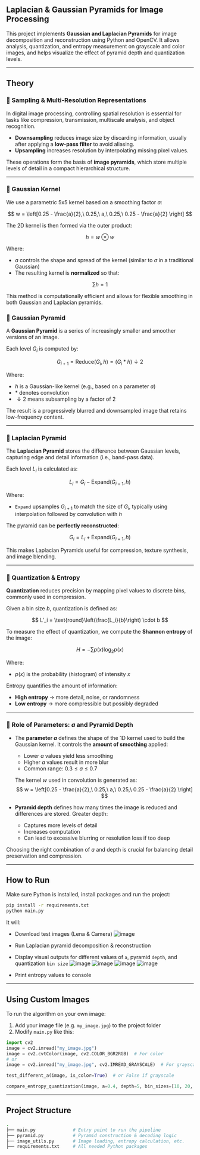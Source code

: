 ##  Laplacian & Gaussian Pyramids for Image Processing

This project implements **Gaussian and Laplacian Pyramids** for image decomposition and reconstruction using Python and OpenCV. It allows analysis, quantization, and entropy measurement on grayscale and color images, and helps visualize the effect of pyramid depth and quantization levels.

---

##  Theory



### 🔹 Sampling & Multi-Resolution Representations

In digital image processing, controlling spatial resolution is essential for tasks like compression, transmission, multiscale analysis, and object recognition.

- **Downsampling** reduces image size by discarding information, usually after applying a **low-pass filter** to avoid aliasing.
- **Upsampling** increases resolution by interpolating missing pixel values.

These operations form the basis of **image pyramids**, which store multiple levels of detail in a compact hierarchical structure.

---

### 🔹 Gaussian Kernel 

We use a parametric 5x5 kernel based on a smoothing factor $a$:

$$
w = \left[0.25 - \frac{a}{2},\ 0.25,\ a,\ 0.25,\ 0.25 - \frac{a}{2} \right]
$$

The 2D kernel is then formed via the outer product:

$$
h = w \otimes w
$$

Where:

- $a$ controls the shape and spread of the kernel (similar to $\sigma$ in a traditional Gaussian)
- The resulting kernel is **normalized** so that:

$$
\sum h = 1
$$

This method is computationally efficient and allows for flexible smoothing in both Gaussian and Laplacian pyramids.


### 🔹 Gaussian Pyramid

A **Gaussian Pyramid** is a series of increasingly smaller and smoother versions of an image.

Each level $G_i$ is computed by:

$$
G_{i+1} = \text{Reduce}(G_i, h) = (G_i * h) \downarrow 2
$$

Where:
- $h$ is a Gaussian-like kernel (e.g., based on a parameter $a$)
- $*$ denotes convolution
- $\downarrow 2$ means subsampling by a factor of 2

The result is a progressively blurred and downsampled image that retains low-frequency content.

---

### 🔹 Laplacian Pyramid

The **Laplacian Pyramid** stores the difference between Gaussian levels, capturing edge and detail information (i.e., band-pass data).

Each level $L_i$ is calculated as:

$$
L_i = G_i - \text{Expand}(G_{i+1}, h)
$$

Where:
- `Expand` upsamples $G_{i+1}$ to match the size of $G_i$, typically using interpolation followed by convolution with $h$

The pyramid can be **perfectly reconstructed**:

$$
G_i = L_i + \text{Expand}(G_{i+1}, h)
$$

This makes Laplacian Pyramids useful for compression, texture synthesis, and image blending.

---

### 🔹 Quantization & Entropy

**Quantization** reduces precision by mapping pixel values to discrete bins, commonly used in compression.

Given a bin size $b$, quantization is defined as:

$$
L'_i = \text{round}\left(\frac{L_i}{b}\right) \cdot b
$$

To measure the effect of quantization, we compute the **Shannon entropy** of the image:

$$
H = -\sum p(x) \log_2 p(x)
$$

Where:
- $p(x)$ is the probability (histogram) of intensity $x$

Entropy quantifies the amount of information:
- **High entropy** → more detail, noise, or randomness
- **Low entropy** → more compressible but possibly degraded

---

### 🔹 Role of Parameters: $a$ and Pyramid Depth

- The **parameter $a$** defines the shape of the 1D kernel used to build the Gaussian kernel. It controls the **amount of smoothing** applied:
  - Lower $a$ values yield less smoothing
  - Higher $a$ values result in more blur
  - Common range: $0.3 \leq a \leq 0.7$

  The kernel $w$ used in convolution is generated as:
  $$
  w = \left[0.25 - \frac{a}{2},\ 0.25,\ a,\ 0.25,\ 0.25 - \frac{a}{2} \right]
  $$

- **Pyramid depth** defines how many times the image is reduced and differences are stored. Greater depth:
  - Captures more levels of detail
  - Increases computation
  - Can lead to excessive blurring or resolution loss if too deep

Choosing the right combination of $a$ and depth is crucial for balancing detail preservation and compression.


---

## How to Run

Make sure Python is installed, install packages and run the project:

```bash
pip install -r requirements.txt
python main.py
```

It will:
- Download test images (Lena & Camera)
  ![image](https://github.com/user-attachments/assets/94a3cdc8-07b9-49c8-beee-f5912c32d0e6)

- Run Laplacian pyramid decomposition & reconstruction
- Display visual outputs for different values of `a`, pyramid `depth`, and quantization `bin size`
  ![image](https://github.com/user-attachments/assets/38e6b9ed-0217-46ae-94a5-c30d9339aa3a)
  ![image](https://github.com/user-attachments/assets/400cf7f1-3eb5-400d-ba1e-f9f6c5dcb712)
  ![image](https://github.com/user-attachments/assets/1376cf90-564d-43ba-8e56-0c1d918ee582)
  ![image](https://github.com/user-attachments/assets/5e0ce591-84f2-4ed6-8349-558639985c3e)

- Print entropy values to console

---

## Using Custom Images

To run the algorithm on your own image:

1. Add your image file (e.g. `my_image.jpg`) to the project folder
2. Modify `main.py` like this:

```python
import cv2
image = cv2.imread("my_image.jpg")
image = cv2.cvtColor(image, cv2.COLOR_BGR2RGB)  # For color
# or
image = cv2.imread("my_image.jpg", cv2.IMREAD_GRAYSCALE)  # For grayscale

test_different_a(image, is_color=True)  # or False if grayscale

compare_entropy_quantization(image, a=0.4, depth=5, bin_sizes=[10, 20, 30])
```

---


## Project Structure

```bash
.
├── main.py              # Entry point to run the pipeline
├── pyramid.py           # Pyramid construction & decoding logic
├── image_utils.py       # Image loading, entropy calculation, etc.
├── requirements.txt     # All needed Python packages
```

